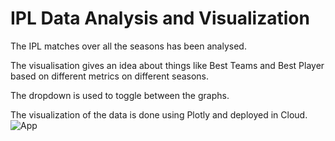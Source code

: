 # IPL Data Analysis and Visualization

The IPL matches over all the seasons has been analysed.

The visualisation gives an idea about things like Best Teams and Best Player based on different metrics on different seasons.

The dropdown is used to toggle between the graphs.

The visualization of the data is done using Plotly and deployed in Cloud.
![App](https://user-images.githubusercontent.com/95579953/156870084-ddd8ddf7-c2aa-4ce4-9f7b-0248a13e18ec.png)
